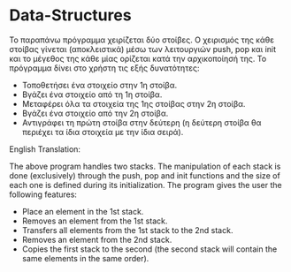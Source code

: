 # Data-Structures

 To παραπάνω πρόγραμμα χειρίζεται δύο στοίβες. 
Ο χειρισμός της κάθε στοίβας γίνεται (αποκλειστικά) μέσω των λειτουργιών push, pop και init και το μέγεθος της κάθε μίας ορίζεται κατά την αρχικοποίησή της.
Το πρόγραμμα δίνει στο χρήστη τις εξής δυνατότητες:
* Τοποθετήσει ένα στοιχείο στην 1η στοίβα.
* Βγάζει ένα στοιχείο από τη 1η στοίβα.
* Μεταφέρει όλα τα στοιχεία της 1ης στοίβας στην 2η στοίβα.
* Βγάζει ένα στοιχείο από την 2η στοίβα.
* Αντιγράφει τη πρώτη στοίβα στην δεύτερη (η δεύτερη στοίβα θα περιέχει τα ίδια στοιχεία με την ίδια σειρά). 


 English Translation:
 
 
 The above program handles two stacks.
The manipulation of each stack is done (exclusively) through the push, pop and init functions and the size of each one is defined during its initialization.
The program gives the user the following features:
* Place an element in the 1st stack.
* Removes an element from the 1st stack.
* Transfers all elements from the 1st stack to the 2nd stack.
* Removes an element from the 2nd stack.
* Copies the first stack to the second (the second stack will contain the same elements in the same order).
